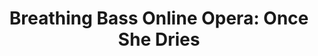 ---
templateKey: code
title: "Breathing Bass Online Opera: Once She Dries"
image: casper-website/once-she-dries.png
url: https://once-she-dries.netlify.app/
---